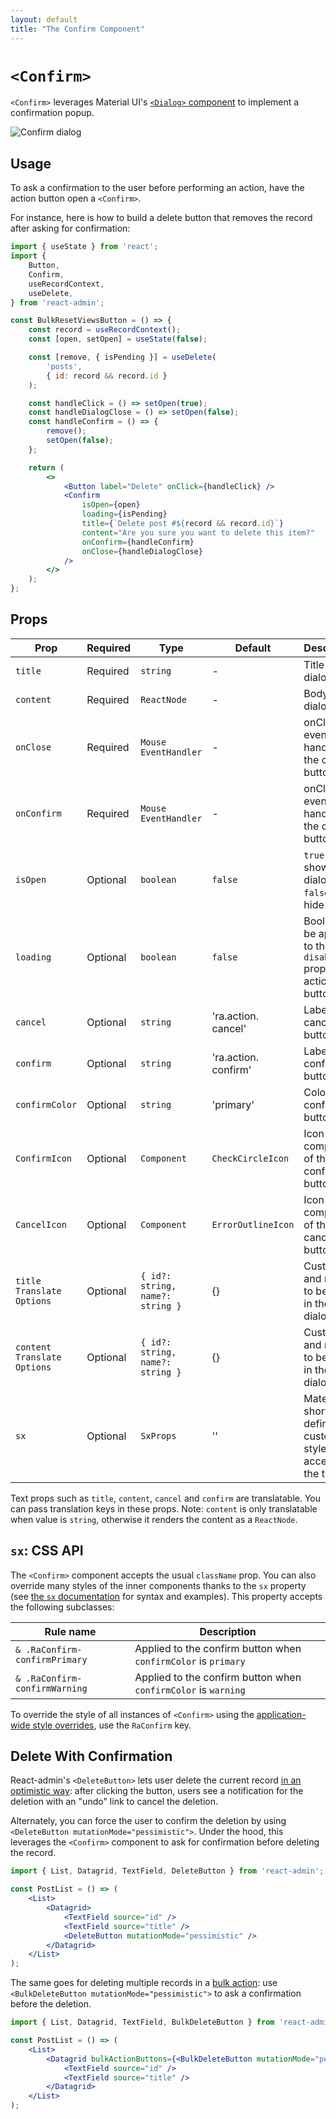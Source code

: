 ```yaml
---
layout: default
title: "The Confirm Component"
---
```


# `<Confirm>`

`<Confirm>` leverages Material UI's [`<Dialog>` component](https://mui.com/material-ui/react-dialog/) to implement a confirmation popup.

![Confirm dialog](./img/confirm.webp)

## Usage

To ask a confirmation to the user before performing an action, have the action button open a `<Confirm>`.

For instance, here is how to build a delete button that removes the record after asking for confirmation:

```jsx
import { useState } from 'react';
import {
    Button,
    Confirm,
    useRecordContext,
    useDelete,
} from 'react-admin';

const BulkResetViewsButton = () => {
    const record = useRecordContext();
    const [open, setOpen] = useState(false);

    const [remove, { isPending }] = useDelete(
        'posts',
        { id: record && record.id }
    );

    const handleClick = () => setOpen(true);
    const handleDialogClose = () => setOpen(false);
    const handleConfirm = () => {
        remove();
        setOpen(false);
    };

    return (
        <>
            <Button label="Delete" onClick={handleClick} />
            <Confirm
                isOpen={open}
                loading={isPending}
                title={`Delete post #${record && record.id}`}
                content="Are you sure you want to delete this item?"
                onConfirm={handleConfirm}
                onClose={handleDialogClose}
            />
        </>
    );
};
```

## Props

| Prop               | Required | Type                             | Default               | Description                                                        |
|--------------------|----------|----------------------------------|-----------------------|--------------------------------------------------------------------|
| `title`            | Required | `string`                         | -                     | Title of the dialog                                                |
| `content`          | Required | `ReactNode`                      | -                     | Body of the dialog                                                 |
| `onClose`          | Required | `Mouse EventHandler`              | -                     | onClick event handler of the cancel button                         |
| `onConfirm`        | Required | `Mouse EventHandler`              | -                     | onClick event handler of the confirm button                        |
| `isOpen`           | Optional | `boolean`                        | `false`               | `true` to show the dialog, `false` to hide it                      |
| `loading`          | Optional | `boolean`                        | `false`               | Boolean to be applied to the `disabled` prop of the action buttons |
| `cancel`           | Optional | `string`                         | 'ra.action. cancel'    | Label of the cancel button                                         |
| `confirm`          | Optional | `string`                         | 'ra.action. confirm'   | Label of the confirm button                                        |
| `confirmColor`     | Optional | `string`                         | 'primary'             | Color of the confirm button                                        |
| `ConfirmIcon`      | Optional | `Component`                      | `CheckCircleIcon`      | Icon component of the confirm button                                 |
| `CancelIcon`       | Optional | `Component`                      | `ErrorOutlineIcon`     | Icon component of the cancel button                                  |
| `title Translate Options` | Optional | `{ id?: string, name?: string }` | {}                    | Custom id and name to be used in the dialog title                  |
| `content Translate Options` | Optional | `{ id?: string, name?: string }` | {}                    | Custom id and name to be used in the dialog title                  |
| `sx`               | Optional | `SxProps`                        | ''                    | Material UI shortcut for defining custom styles with access to the theme   |

Text props such as `title`, `content`, `cancel` and `confirm` are translatable. You can pass translation keys in these props. Note: `content` is only translatable when value is `string`, otherwise it renders the content as a `ReactNode`.

## `sx`: CSS API

The `<Confirm>` component accepts the usual `className` prop. You can also override many styles of the inner components thanks to the `sx` property (see [the `sx` documentation](./SX.md) for syntax and examples). This property accepts the following subclasses:

| Rule name                       | Description                                                    |
|---------------------------------|----------------------------------------------------------------|
| `& .RaConfirm-confirmPrimary`   | Applied to the confirm button when `confirmColor` is `primary` |
| `& .RaConfirm-confirmWarning`   | Applied to the confirm button when `confirmColor` is `warning` |

To override the style of all instances of `<Confirm>` using the [application-wide style overrides](./AppTheme.md#theming-individual-components), use the `RaConfirm` key.

## Delete With Confirmation

React-admin's `<DeleteButton>` lets user delete the current record [in an optimistic way](./Features.md#undo): after clicking the button, users see a notification for the deletion with an "undo" link to cancel the deletion. 

Alternately, you can force the user to confirm the deletion by using `<DeleteButton mutationMode="pessimistic">`. Under the hood, this leverages the `<Confirm>` component to ask for confirmation before deleting the record.

```jsx
import { List, Datagrid, TextField, DeleteButton } from 'react-admin';

const PostList = () => (
    <List>
        <Datagrid>
            <TextField source="id" />
            <TextField source="title" />
            <DeleteButton mutationMode="pessimistic" />
        </Datagrid>
    </List>
);
```

The same goes for deleting multiple records in a [bulk action](./Datagrid.md#bulkactionbuttons): use `<BulkDeleteButton mutationMode="pessimistic">` to ask a confirmation before the deletion.

```jsx
import { List, Datagrid, TextField, BulkDeleteButton } from 'react-admin';

const PostList = () => (
    <List>
        <Datagrid bulkActionButtons={<BulkDeleteButton mutationMode="pessimistic" />}>
            <TextField source="id" />
            <TextField source="title" />
        </Datagrid>
    </List>
);
```
